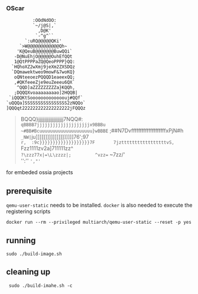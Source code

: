 ### OScar
                                                                                                
              :OOdNdOO:              
              `~/j@S|,`              
                ,D@K'                
               `-^g^``               
           `:uRQ@@@@@QKi'            
         `>W@@@@@@@@@@@@Qh~          
        'K@QeuB@@@@@@@BuwQQi`        
       -D@NuEhjO@@@@@OuhEfQQt        
       1@QtPPPPaZQ@QeoPPPP}QQ:       
      `HQhoXZ2wXmj9jeXm2ZXSDQz       
      `DQmawektweo9mowF&7woKQ}       
       oQNteeoezPQQQD1eaeexQQ;       
       ,#QKfeeeZje9euZeeeu6QX`       
        ^QQD]aZZZZZZZZZa}KQQh,       
       ;DQQQXvoaaaaaaaao]2HQQB|      
     `iQQQKtSooooooooooooouj#QQf`    
    `uQQQa]SSSSSSSSSSSSSSSS2zNQQo`   
    ]QQQqt222222222222222222jFQQQz   
   >BQQQ}jjjjjjjjjjjjjjjjjjjj7NQQ#:  
  `qBBBB7jjjjjjjjjjjjjjjjjjjjx9BBBu  
  ~#BB#Bcuuuuuuuuuuuuuuuuuuuu}wBBBE` 
  ;##N7DvffffffffffffffffffffxPjN#h` 
  _NW|`ju]]]]]]]]]]]]]]]]]]]]76';97  
  `r,  :9c}}}}}}}}}}}}}}}}}}}7F      
        7jztttttttttttttttttvS,      
        `Fzz1111zv2a]711111zz^       
         `?\zzz77x|=\L\zzzz|;        
           ^vzz=`     ~7zz/'         
           '':''      `',"'`            

for embeded ossia projects

## prerequisite

```qemu-user-static``` needs to be installed.
```docker``` is also needed to execute the registering scripts

```docker run --rm --privileged multiarch/qemu-user-static --reset -p yes```

## running

```sudo ./build-image.sh```

## cleaning up

``` sudo ./build-imahe.sh -c```
